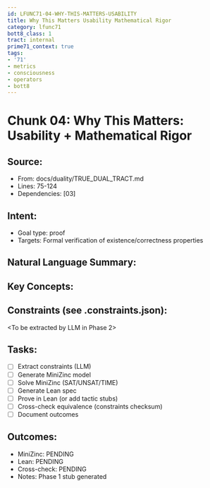 ```yaml
---
id: LFUNC71-04-WHY-THIS-MATTERS-USABILITY
title: Why This Matters Usability Mathematical Rigor
category: lfunc71
bott8_class: 1
tract: internal
prime71_context: true
tags:
- '71'
- metrics
- consciousness
- operators
- bott8
---
```



# Chunk 04: Why This Matters: Usability + Mathematical Rigor

## Source:
- From: docs/duality/TRUE_DUAL_TRACT.md
- Lines: 75-124
- Dependencies: [03]

## Intent:
- Goal type: proof
- Targets: Formal verification of existence/correctness properties

## Natural Language Summary:
<To be filled during extraction phase>

## Key Concepts:
<To be identified from source during extraction>

## Constraints (see .constraints.json):
<To be extracted by LLM in Phase 2>

## Tasks:
- [ ] Extract constraints (LLM)
- [ ] Generate MiniZinc model
- [ ] Solve MiniZinc (SAT/UNSAT/TIME)
- [ ] Generate Lean spec
- [ ] Prove in Lean (or add tactic stubs)
- [ ] Cross-check equivalence (constraints checksum)
- [ ] Document outcomes

## Outcomes:
- MiniZinc: PENDING
- Lean: PENDING
- Cross-check: PENDING
- Notes: Phase 1 stub generated
